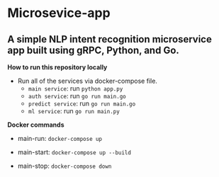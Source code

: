 # Microsevice-app

## A simple NLP intent recognition microservice app built using gRPC, Python, and Go.

**How to run this repository locally**
- Run all of the services via docker-compose file.
  - `main service`: run `python app.py`
  - `auth service`: run `go run main.go`
  - `predict service`: run `go run main.go`
  - `ml service`: run `go run main.py`

**Docker commands** 
  - main-run:
	`docker-compose up`

  - main-start:
	`docker-compose up --build`

  - main-stop:
	`docker-compose down`
